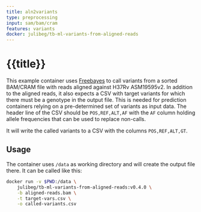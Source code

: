 ```yaml
---
title: aln2variants
type: preprocessing
input: sam/bam/cram
features: variants
docker: julibeg/tb-ml-variants-from-aligned-reads
---
```


# {{title}}

This example container uses [Freebayes](https://github.com/freebayes/freebayes)
to call variants from a sorted BAM/CRAM file with reads aligned against H37Rv
ASM19595v2. In addition to the aligned reads, it also expects a CSV with target
variants for which there must be a genotype in the output file. This is needed
for prediction containers relying on a pre-determined set of variants as input
data. The header line of the CSV should be `POS,REF,ALT,AF` with the `AF` column
holding allele frequencies that can be used to replace non-calls. 

It will write the called variants to a CSV with the columns `POS,REF,ALT,GT`.

## Usage

The container uses `/data` as working directory and will create the output file
there. It can be called like this:

```bash
docker run -v $PWD:/data \
    julibeg/tb-ml-variants-from-aligned-reads:v0.4.0 \
    -b aligned-reads.bam \
    -t target-vars.csv \
    -o called-variants.csv
```
